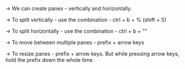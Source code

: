 -> We can create panes - vertically and horizontally. 

-> To split vertically - use the combination - ctrl + b + % (shift + 5)

-> To split horizontally - use the combination - ctrl + b + ""

-> To  move between multiple panes - prefix + arrow keys

-> To resize panes - prefix + arrow keys. But while pressing arrow keys, hold the prefix down the whole time. 



